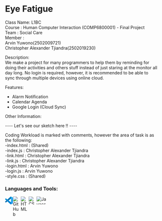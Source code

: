 # Eye Fatigue <br />
Class Name: L1BC <br />
Course : Human Computer Interaction (COMP6800001) - Final Project <br />
Team : Social Care <br />
Member : <br />
 Arvin Yuwono(2502009721)<br />
 Christopher Alexander Tjiandra(2502019230)<br />

Description: <br />
We make a project for many programmers to help them by reminding for doing their activities and others stuff instead of just staring at the monitor all day long. No login is required, however, it is recommended to be able to sync through multiple devices using online cloud.

Features:<br />
 - Alarm Notification<br />
 - Calendar Agenda<br />
 - Google Login (Cloud Sync) <br />

Other Information:<br />

----  Let's see our sketch here !!  ---- <br/>

Coding Workload is marked with comments, however the area of task is as the following: <br/>
-index.html : (Shared) <br/>
-index.js : Christopher Alexander Tjiandra <br/>
-link.html : Christopher Alexander Tjiandra <br/>
-link.js : Christopher Alexander Tjiandra <br/>
-login.html : Arvin Yuwono <br/>
-login.js :  Arvin Yuwono <br/>
-style.css : (Shared) <br/>


### Languages and Tools:

<img align="left" alt="Visual Studio Code" width="26px" src="https://raw.githubusercontent.com/github/explore/80688e429a7d4ef2fca1e82350fe8e3517d3494d/topics/visual-studio-code/visual-studio-code.png" />
<img align="left" alt="GitHub" width="26px" 
src="https://github.githubassets.com/images/modules/logos_page/GitHub-Mark.png" />
<img align="left" alt="HTML" width="26px"
src="https://w7.pngwing.com/pngs/201/90/png-transparent-logo-html-html5.png" />
<img align="left" alt="CSS" width="26px" height="26px"
src="https://w7.pngwing.com/pngs/696/424/png-transparent-logo-css-css3-thumbnail.png" />
<img align="left" alt="Javacsript" width="35px" height="26px"
src="https://www.freepnglogos.com/uploads/javascript-png/javascript-logo-transparent-logo-javascript-images-3.png" />

